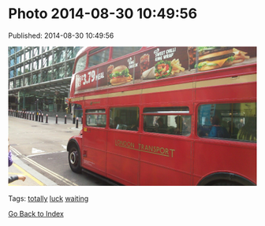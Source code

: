 
# Photo 2014-08-30 10:49:56

Published: 2014-08-30 10:49:56

![](96161630877-0.jpg)

Tags: [totally](tag-totally.md) [luck](tag-luck.md) [waiting](tag-waiting.md)

[Go Back to Index](index.md)
